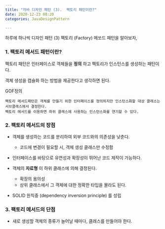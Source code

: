 ```yaml
---
title: "자바 디자인 패턴 (3).  팩토리 패턴이란?"
date: 2020-12-23 08:20
categories: JavaDesignPattern

---
```


하루에 하나씩 디자인 패턴 
(3) 팩토리 (Factory) 메쏘드 패턴을 알아보자, 


### 1. 팩토리 메서드 패턴이란?

팩토리 패턴은 인터페이스로 객체들을 __정의__ 하고 팩토리가 인스턴스를 생성하는 패턴이다.

객체 생성을 캡슐화 하는 방법을 제공한다고 생각하면 된다.

GOF정의 
```
팩토리 메서드패턴은 객체를 만들기 위한 인터페이스를 정의하지만 인스턴스화할 대상 클래스는 서브클래스에서 결정한다.
팩토리 메서드를 이용하면 하위 클래스에 사용하는 인스턴스화를 연기할 수 있다. 
```

### 2. 팩토리 메서드의 장점

- 객체를 생성하는 코드를 분리하여 외부 코드와의 의존성을 낮춘다.
    - 코드에 변경이 필요할 시, 객체 생성 클래스만 수정함
    
- 인터페이스를 바탕으로 유연성과 확장성이 뛰어난 코드 제작이 가능하다.

- 객체의 __자료형__ 이 하위 클래스에 의해 결정된다.
    - 확장의 용의성
    - 상위 클래스에서 그 객체에 대한 정확한 타입을 몰라도 된다.
    
- SOLID 원칙중 (dependency inversion principle) 를 성립


### 3. 팩토리 메서드의 단점

- 새로 생성할 객체의 종류가 늘어날 때마다, 클래스를 만들어야 한다. 

